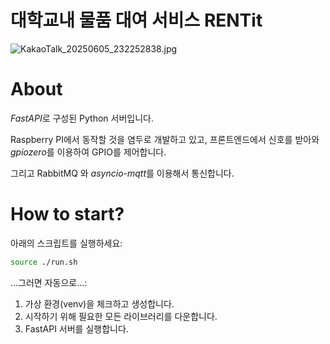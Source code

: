 # 대학교내 물품 대여 서비스 RENTit
![KakaoTalk_20250605_232252838.jpg](attachment:9bd20df8-d978-443e-985e-4daf6ab013ec:KakaoTalk_20250605_232252838.jpg)

# About
*FastAPI*로 구성된 Python 서버입니다.

Raspberry PI에서 동작할 것을 염두로 개발하고 있고, 프론트엔드에서 신호를 받아와 *gpiozero*를 이용하여 GPIO를 제어합니다.

그리고 RabbitMQ 와 *asyncio-mqtt*를 이용해서 통신합니다.

# How to start?
아래의 스크립트를 실행하세요:
```sh
source ./run.sh
```
...그러면 자동으로...:
1. 가상 환경(venv)을 체크하고 생성합니다.
2. 시작하기 위해 필요한 모든 라이브러리를 다운합니다.
3. FastAPI 서버를 실행합니다.
